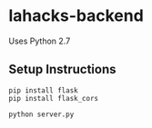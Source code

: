 # lahacks-backend

Uses Python 2.7

## Setup Instructions
```
pip install flask
pip install flask_cors

python server.py
```
